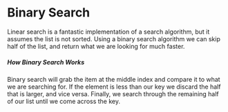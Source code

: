 # Binary Search
Linear search is a fantastic implementation of a search algorithm, but it assumes the list is not sorted. Using a binary search algorithm we can skip half of the list, and return what we are looking for much faster.

##### How Binary Search Works
Binary search will grab the item at the middle index and compare it to what we are searching for. If the element is less than our key we discard the half that is larger, and vice versa. Finally, we search through the remaining half of our list until we come across the key. 

